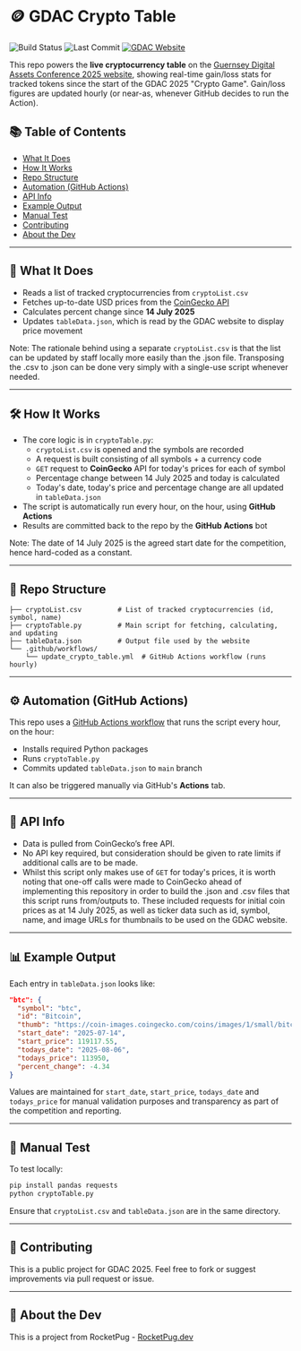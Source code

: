 # 🪙 GDAC Crypto Table

![Build Status](https://github.com/ShaneM9/GDAC_cryptoTable/actions/workflows/update_crypto_table.yml/badge.svg)
![Last Commit](https://img.shields.io/github/last-commit/ShaneM9/GDAC_cryptoTable)
[![GDAC Website](https://img.shields.io/badge/Visit%20GDAC%20Site-Click%20Here-blue)](https://digitalconferenceguernsey.gg/crypto-game)

This repo powers the **live cryptocurrency table** on the [Guernsey Digital Assets Conference 2025 website](https://digitalconferenceguernsey.gg/crypto-game), showing real-time gain/loss stats for tracked tokens since the start of the GDAC 2025 "Crypto Game". Gain/loss figures are updated hourly (or near-as, whenever GitHub decides to run the Action).

## 📚 Table of Contents

- [What It Does](#-what-it-does)
- [How It Works](#-how-it-works)
- [Repo Structure](#-repo-structure)
- [Automation (GitHub Actions)](#-automation-github-actions)
- [API Info](#-api-info)
- [Example Output](#-example-output)
- [Manual Test](#-manual-test)
- [Contributing](#-contributing)
- [About the Dev](#-about-the-dev)

---

## 📌 What It Does

- Reads a list of tracked cryptocurrencies from `cryptoList.csv`
- Fetches up-to-date USD prices from the [CoinGecko API](https://www.coingecko.com/en/api)
- Calculates percent change since **14 July 2025**
- Updates `tableData.json`, which is read by the GDAC website to display price movement

Note: The rationale behind using a separate `cryptoList.csv` is that the list can be updated by staff locally more easily than the .json file. Transposing the .csv to .json can be done very simply with a single-use script whenever needed.

---

## 🛠 How It Works

- The core logic is in `cryptoTable.py`:
    - `cryptoList.csv` is opened and the symbols are recorded
    - A request is built consisting of all symbols + a currency code
    - `GET` request to **CoinGecko** API for today's prices for each of symbol
    - Percentage change between 14 July 2025 and today is calculated
    - Today's date, today's price and percentage change are all updated in `tableData.json`
- The script is automatically run every hour, on the hour, using **GitHub Actions**
- Results are committed back to the repo by the **GitHub Actions** bot

Note: The date of 14 July 2025 is the agreed start date for the competition, hence hard-coded as a constant.

---

## 📁 Repo Structure

```.
├── cryptoList.csv         # List of tracked cryptocurrencies (id, symbol, name)
├── cryptoTable.py         # Main script for fetching, calculating, and updating
├── tableData.json         # Output file used by the website
└── .github/workflows/
    └── update_crypto_table.yml  # GitHub Actions workflow (runs hourly)
```

---

## ⚙️ Automation (GitHub Actions)

This repo uses a [GitHub Actions workflow](.github/workflows/update_crypto_table.yml) that runs the script every hour, on the hour:

- Installs required Python packages
- Runs `cryptoTable.py`
- Commits updated `tableData.json` to `main` branch

It can also be triggered manually via GitHub's **Actions** tab.

---

## 🔐 API Info

- Data is pulled from CoinGecko’s free API.
- No API key required, but consideration should be given to rate limits if additional calls are to be made.
- Whilst this script only makes use of `GET` for today's prices, it is worth noting that one-off calls were made to CoinGecko ahead of implementing this repository in order to build the .json and .csv files that this script runs from/outputs to. These included requests for initial coin prices as at 14 July 2025, as well as ticker data such as id, symbol, name, and image URLs for thumbnails to be used on the GDAC website.

---

## 📊 Example Output

Each entry in `tableData.json` looks like:

```json
"btc": {
  "symbol": "btc",
  "id": "Bitcoin",
  "thumb": "https://coin-images.coingecko.com/coins/images/1/small/bitcoin.png",
  "start_date": "2025-07-14",
  "start_price": 119117.55,
  "todays_date": "2025-08-06",
  "todays_price": 113950,
  "percent_change": -4.34
}
```

Values are maintained for `start_date`, `start_price`, `todays_date` and `todays_price` for manual validation purposes and transparency as part of the competition and reporting.

---

## 🧪 Manual Test

To test locally:

```bash
pip install pandas requests
python cryptoTable.py
```

Ensure that `cryptoList.csv` and `tableData.json` are in the same directory.

---

## 🤝 Contributing

This is a public project for GDAC 2025. Feel free to fork or suggest improvements via pull request or issue.

---

## 🐶 About the Dev

This is a project from RocketPug - [RocketPug.dev](https://www.rocketpug.dev)
